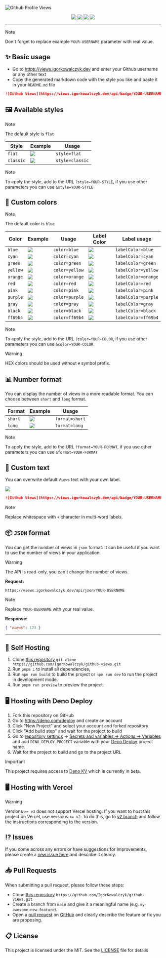 ![Github Profile Views](https://github.com/IgorKowalczyk/github-views/assets/49127376/1e3f22d5-5fbd-41ff-bd6f-4aee9dfae847)


<div align="center">
  <a aria-label="GitHub License" href="https://github.com/igorkowalczyk/github-views/blob/main/license.md">
    <img src="https://img.shields.io/github/license/igorkowalczyk/github-views?color=blue&logo=github&label=License">
  </a>
  <a aria-label="Version" href="https://github.com/igorkowalczyk/github-views/releases">
    <img src="https://img.shields.io/github/v/release/igorkowalczyk/github-views?color=blue&logo=github&label=Version">
  </a>
  <a aria-label="Powered by" href="https://deno.com/deploy">
    <img src="https://img.shields.io/static/v1?label=Powered%20by&message=Deno&color=blue&logo=deno">
  </a>
  <a aria-label="Powered by" href="https://astro.build">
    <img src="https://img.shields.io/static/v1?label=Powered%20by&message=Astro&color=blue&logo=astro&logoColor=fff">
  </a>
</div>

---

> [!NOTE]
> Don't forget to replace example `YOUR-USERNAME` parameter with real value.

## ✨ Basic usage
 - Go to https://views.igorkowalczyk.dev and enter your Github username or any other text
 - Copy the generated markdown code with the style you like and paste it in your `README.md` file
 
```markdown
![Github Views](https://views.igorkowalczyk.dev/api/badge/YOUR-USERNAME)
```

## 🖼️ Available styles

> [!NOTE]
> The default style is `flat`

| Style | Example | Usage |
| ----- | ---- | ---- |
| `flat` | ![](https://views.igorkowalczyk.dev/api/badge/example?style=flat&display=true) | `style=flat` |
| `classic` | ![](https://views.igorkowalczyk.dev/api/badge/example?style=classic&display=true) | `style=classic` |

> [!NOTE]
> To apply the style, add to the URL `?style=YOUR-STYLE`, if you use other parameters you can use `&style=YOUR-STYLE`

## 🎨 Custom colors

> [!NOTE]
> The default color is `blue`

| Color | Example | Usage | Label Color | Label usage | 
| ----- | ---- | ---- | ---- |  ---- | 
| `blue` | ![](https://views.igorkowalczyk.dev/api/badge/example?style=flat&display=true&color=blue) | `color=blue`  | ![](https://views.igorkowalczyk.dev/api/badge/example?style=flat&display=true&labelColor=blue) | `labelColor=blue` |
| `cyan` | ![](https://views.igorkowalczyk.dev/api/badge/example?style=flat&display=true&color=cyan) | `color=cyan` | ![](https://views.igorkowalczyk.dev/api/badge/example?style=flat&display=true&labelColor=cyan) | `labelColor=cyan` |
| `green` | ![](https://views.igorkowalczyk.dev/api/badge/example?style=flat&display=true&color=green) | `color=green` |  ![](https://views.igorkowalczyk.dev/api/badge/example?style=flat&display=true&labelColor=green) | `labelColor=green` |
| `yellow` | ![](https://views.igorkowalczyk.dev/api/badge/example?style=flat&display=true&color=yellow) | `color=yellow` | ![](https://views.igorkowalczyk.dev/api/badge/example?style=flat&display=true&labelColor=yellow) | `labelColor=yellow` |
| `orange` | ![](https://views.igorkowalczyk.dev/api/badge/example?style=flat&display=true&color=orange) | `color=orange` | ![](https://views.igorkowalczyk.dev/api/badge/example?style=flat&display=true&labelColor=orange) | `labelColor=orange` |
| `red` | ![](https://views.igorkowalczyk.dev/api/badge/example?style=flat&display=true&color=red) | `color=red` | ![](https://views.igorkowalczyk.dev/api/badge/example?style=flat&display=true&labelColor=red) | `labelColor=red` |
| `pink` | ![](https://views.igorkowalczyk.dev/api/badge/example?style=flat&display=true&color=pink) | `color=pink` | ![](https://views.igorkowalczyk.dev/api/badge/example?style=flat&display=true&labelColor=pink) | `labelColor=pink` |
| `purple` | ![](https://views.igorkowalczyk.dev/api/badge/example?style=flat&display=true&color=purple) | `color=purple` | ![](https://views.igorkowalczyk.dev/api/badge/example?style=flat&display=true&labelColor=purple) | `labelColor=purple` | ![](https://views.igorkowalczyk.dev/api/badge/example?style=flat&display=true&labelColor=gray) | `labelColor=gray` |
| `gray` | ![](https://views.igorkowalczyk.dev/api/badge/example?style=flat&display=true&color=gray) | `color=gray` | ![](https://views.igorkowalczyk.dev/api/badge/example?style=flat&display=true&labelColor=gray) | `labelColor=gray` |
| `black` | ![](https://views.igorkowalczyk.dev/api/badge/example?style=flat&display=true&color=black) | `color=black` | ![](https://views.igorkowalczyk.dev/api/badge/example?style=flat&display=true&labelColor=black) | `labelColor=black` |
| `ff69b4` | ![](https://views.igorkowalczyk.dev/api/badge/example?style=flat&display=true&color=ff69b4) | `color=ff69b4` | ![](https://views.igorkowalczyk.dev/api/badge/example?style=flat&display=true&labelColor=ff69b4) | `labelColor=ff69b4` |

> [!NOTE]
> To apply the style, add to the URL `?color=YOUR-COLOR`, if you use other parameters you can use `&color=YOUR-COLOR`

> [!WARNING]
> HEX colors should be used without `#` symbol prefix.


## 📊 Number format

You can display the number of views in a more readable format. You can choose between `short` and `long` format.

| Format | Example | Usage |
| ----- | ---- | ---- |
| `short` | ![](https://views.igorkowalczyk.dev/api/badge/igorkowalczyk?style=flat&display=true&format=short) | `format=short` |
| `long` | ![](https://views.igorkowalczyk.dev/api/badge/igorkowalczyk?style=flat&display=true&format=long) | `format=long` |

> [!NOTE]
> To apply the style, add to the URL `?format=YOUR-FORMAT`, if you use other parameters you can use `&format=YOUR-FORMAT`

## 📝 Custom text

You can overwrite default `Views` text with your own label.

![](https://views.igorkowalczyk.dev/api/badge/example?label=Your+own+label&display=true&color=blue)

```markdown
![Github Views](https://views.igorkowalczyk.dev/api/badge/YOUR-USERNAME?label=Your+own+label)
```

> [!NOTE]
> Replace whitespace with `+` character in multi-word labels.

## 📦 `JSON` format

You can get the number of views in `json` format. It can be useful if you want to use the number of views in your application.

> [!WARNING]
> The API is read-only, you can't change the number of views.

**Request:**
```
https://views.igorkowalczyk.dev/api/json/YOUR-USERNAME
```
> [!NOTE]
> Replace `YOUR-USERNAME` with your real value.

**Response:**
```json
{ "views": 123 }
```

---

## 🔩 Self Hosting

1. Clone [this repository](https://github.com/igorkowalczyk/github-views) `git clone https://github.com/IgorKowalczyk/github-views.git`
2. Run `pnpm i` to install all dependencies,
3. Run `npm run build` to build the project or `npm run dev` to run the project in development mode.
4. Run `pnpm run preview` to preview the project.

## 🖥️ Hosting with Deno Deploy

1. Fork this repository on GitHub
1. Go to https://deno.com/deploy and create an account
2. Click "New Project" and select your account and forked repository
3. Click "Add build step" and wait for the project to build
2. Go to [repository settings](https://docs.github.com/en/repositories/managing-your-repositorys-settings-and-features/managing-repository-settings) -> [Secrets and variables -> Actions -> Variables](https://docs.github.com/en/actions/learn-github-actions/variables) and add `DENO_DEPLOY_PROJECT` variable with your [Deno Deploy](https://deno.com/deploy) project name.
4. Wait for the project to build and go to the project URL

> [!IMPORTANT]
> This project requires access to [Deno KV](https://deno.com/kv) which is currently in beta.

## 🖥️ Hosting with Vercel

> [!WARNING]
> Versions `>= v3` does not support Vercel hosting. If you want to host this project on Vercel, use versions 
`<= v2`. To do this, go to [v2 branch](https://github.com/IgorKowalczyk/github-views/tree/v2.2.1) and follow the instructions corresponding to the version.

## ⁉️ Issues

If you come across any errors or have suggestions for improvements, please create a [new issue here](https://github.com/igorkowalczyk/github-views/issues) and describe it clearly.

## 📥 Pull Requests

When submitting a pull request, please follow these steps:

- Clone [this repository](https://github.com/igorkowalczyk/github-views) `https://github.com/IgorKowalczyk/github-views.git`
- Create a branch from `main` and give it a meaningful name (e.g. `my-awesome-new-feature`).
- Open a [pull request](https://github.com/igorkowalczyk/github-views/pulls) on [GitHub](https://github.com/) and clearly describe the feature or fix you are proposing.

## 📋 License

This project is licensed under the MIT. See the [LICENSE](https://github.com/igorkowalczyk/github-views/blob/main/license.md) file for details
